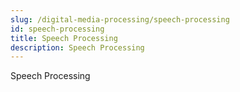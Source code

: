 ```yaml
---
slug: /digital-media-processing/speech-processing
id: speech-processing
title: Speech Processing
description: Speech Processing
---
```


Speech Processing